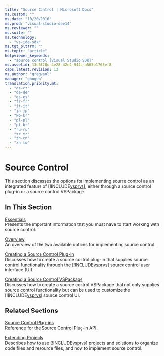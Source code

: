 ```yaml
---
title: "Source Control | Microsoft Docs"
ms.custom: ""
ms.date: "10/20/2016"
ms.prod: "visual-studio-dev14"
ms.reviewer: ""
ms.suite: ""
ms.technology: 
  - "vs-ide-sdk"
ms.tgt_pltfrm: ""
ms.topic: "article"
helpviewer_keywords: 
  - "source control [Visual Studio SDK]"
ms.assetid: 13d5728c-4e28-42e4-944a-a565b1765ef8
caps.latest.revision: 13
ms.author: "gregvanl"
manager: "ghogen"
translation.priority.mt: 
  - "cs-cz"
  - "de-de"
  - "es-es"
  - "fr-fr"
  - "it-it"
  - "ja-jp"
  - "ko-kr"
  - "pl-pl"
  - "pt-br"
  - "ru-ru"
  - "tr-tr"
  - "zh-cn"
  - "zh-tw"
---
```

# Source Control
This section discusses the options for implementing source control as an integrated feature of [!INCLUDE[vsprvs](../code-quality/includes/vsprvs_md.md)], either through a source control plug-in or a source control VSPackage.  
  
## In This Section  
 [Essentials](../extensibility-internals/source-control-integration-essentials.md)  
 Presents the important information that you must have to start working with source control.  
  
 [Overview](../extensibility-internals/source-control-integration-overview.md)  
 An overview of the two available options for implementing source control.  
  
 [Creating a Source Control Plug-in](../extensibility-internals/creating-a-source-control-plug-in.md)  
 Discusses how to create a source control plug-in that supplies source control functionality through the [!INCLUDE[vsprvs](../code-quality/includes/vsprvs_md.md)] source control user interface (UI).  
  
 [Creating a Source Control VSPackage](../extensibility-internals/creating-a-source-control-vspackage.md)  
 Discusses how to create a source control VSPackage that not only supplies source control functionality but can be used to customize the [!INCLUDE[vsprvs](../code-quality/includes/vsprvs_md.md)] source control UI.  
  
## Related Sections  
 [Source Control Plug-ins](../extensibility/source-control-plug-ins.md)  
 Reference for the Source Control Plug-in API.  
  
 [Extending Projects](../extensibility/extending-projects.md)  
 Describes how to use [!INCLUDE[vsprvs](../code-quality/includes/vsprvs_md.md)] projects and solutions to organize code files and resource files, and how to implement source control.